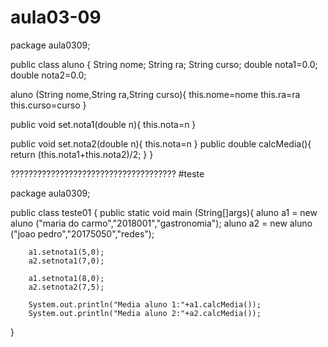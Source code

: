 # aula03-09
package aula0309;

public class aluno {
 String nome;
 String ra;
 String curso;
 double nota1=0.0;
 double nota2=0.0;
 
 
 
 aluno (String nome,String ra,String curso){
	 this.nome=nome
     this.ra=ra
     this.curso=curso
 }
 
 public void set.nota1(double n){
	 this.nota=n
			 }
 
 public void set.nota2(double n){
	 this.nota=n
			 }
 public double calcMedia(){
	 return (this.nota1+this.nota2)/2;
 }
}

?????????????????????????????????????
#teste




package aula0309;

public class teste01 {
	public static void main (String[]args){
		aluno a1 = new aluno ("maria do  carmo","2018001","gastronomia");
		aluno a2 = new aluno ("joao pedro","20175050","redes");
		
		a1.setnota1(5,0);
		a2.setnota1(7,0);
		
		a1.setnota1(8,0);
		a2.setnota2(7,5);
		
		System.out.println("Media aluno 1:"+a1.calcMedia());
		System.out.println("Media aluno 2:"+a2.calcMedia());
		
	

}
